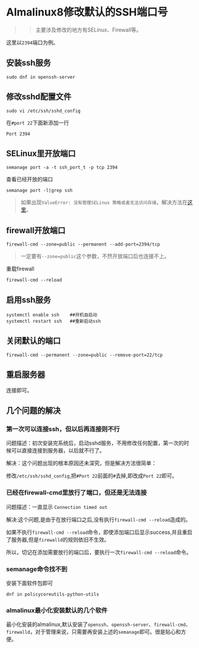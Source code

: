 # Almalinux8修改默认的SSH端口号

>> 主要涉及修改的地方有SELinux、Firewall等。

这里以`2394`端口为例。

## 安装ssh服务

```
sudo dnf in openssh-server
```
## 修改sshd配置文件

```
sudo vi /etc/ssh/sshd_config
```
在`#port 22`下面新添加一行
```
Port 2394
```
## SELinux里开放端口
```
semanage port -a -t ssh_port_t -p tcp 2394
```
查看已经开放的端口
```
semanage port -l|grep ssh
```

> 如果出现`ValueError: 没有管理SELinux 策略或者无法访问存储`，解决方法在[这里](https://dnwzlx.com/posts/9a31e845/)。

## firewall开放端口
```
firewall-cmd --zone=public --permanent --add-port=2394/tcp
```
> 一定要有`--zone=public`这个参数，不然开放端口后也连接不上。

重载firewall
```
firewall-cmd --reload
```

## 启用ssh服务
```
systemctl enable ssh    ##开机自启动
systemctl restart ssh   ##重新启动ssh
```

## 关闭默认的端口
```
firewall-cmd --permanent --zone=public --remove-port=22/tcp
```

## 重启服务器

连接即可。

## 几个问题的解决

### 第一次可以连接ssh，但以后再连接则不行
问题描述：初次安装完系统后，启动sshd服务，不用修改任何配置，第一次的时候可以直接连接到服务器，以后就不行了。

解决：这个问题出现的根本原因还未深究，但是解决方法很简单：

修改`/etc/ssh/sshd_config`,把`#Port 22`前面的`#`去掉,即改成`Port 22`即可。

### 已经在firewall-cmd里放行了端口，但还是无法连接
问题描述：一直显示 `Connection timed out`

解决:这个问题,是由于在放行端口之后,没有执行`firewall-cmd --reload`造成的。

如果不执行`firewall-cmd --reload`命令，即使添加端口后显示success,并且重启了服务器,但是`firewalld`的规则依旧不生效。

所以，切记在添加需要放行的端口后，要执行一次`firewall-cmd --reload`命令。

### semanage命令找不到

安装下面软件包即可
```
dnf in policycoreutils-python-utils
```

### almalinux最小化安装默认的几个软件

最小化安装的almalinux,默认安装了`openssh`、`openssh-server`、`firewall-cmd`、`firewalld`，对于管理来说，只需要再安装上述的`semanage`即可。很是贴心和方便。

